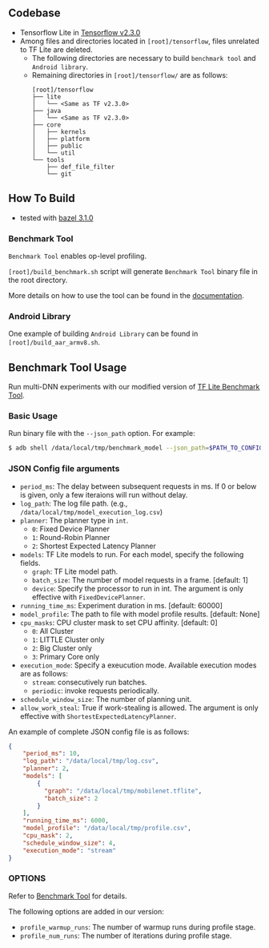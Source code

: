 ## Codebase
* Tensorflow Lite in [Tensorflow v2.3.0](https://github.com/tensorflow/tensorflow/tree/v2.3.0) 
* Among files and directories located in `[root]/tensorflow`, files unrelated to TF Lite are deleted.
  * The following directories are necessary to build `benchmark tool` and `Android library`.
  * Remaining directories in `[root]/tensorflow/` are as follows:
    ```
    [root]/tensorflow
    ├── lite
    │   └── <Same as TF v2.3.0>
    ├── java
    │   └── <Same as TF v2.3.0>
    ├── core
    │   ├── kernels
    │   ├── platform
    │   ├── public
    │   └── util
    └── tools
        ├── def_file_filter
        └── git
    ```

## How To Build
* tested with [bazel 3.1.0](https://github.com/bazelbuild/bazel/releases/tag/3.1.0)
### Benchmark Tool
`Benchmark Tool` enables op-level profiling.

`[root]/build_benchmark.sh` script will generate `Benchmark Tool` binary file in the root directory.

More details on how to use the tool can be found in the [documentation](https://github.com/mrsnu/tflite/tree/master/tensorflow/lite/tools/benchmark).

### Android Library
One example of building `Android Library` can be found in `[root]/build_aar_armv8.sh`.

## Benchmark Tool Usage
Run multi-DNN experiments with our modified version of [TF Lite Benchmark Tool](tensorflow/lite/tools/benchmark).

### Basic Usage
Run binary file with the `--json_path` option. For example:
```bash
$ adb shell /data/local/tmp/benchmark_model --json_path=$PATH_TO_CONFIG_FILE [OPTIONS]
```

### JSON Config file arguments
* `period_ms`: The delay between subsequent requests in ms. If 0 or below is given, only a few iteraions will run without delay.
* `log_path`: The log file path. (e.g., `/data/local/tmp/model_execution_log.csv`)
* `planner`: The planner type in `int`.
    * `0`: Fixed Device Planner
    * `1`: Round-Robin Planner
    * `2`: Shortest Expected Latency Planner
* `models`: TF Lite models to run. For each model, specify the following fields. 
    * `graph`: TF Lite model path.
    * `batch_size`: The number of model requests in a frame. [default: 1]
    * `device`: Specify the processor to run in int. The argument is only effective with `FixedDevicePlanner`.
* `running_time_ms`: Experiment duration in ms. [default: 60000]
* `model_profile`: The path to file with model profile results. [default: None]
* `cpu_masks`: CPU cluster mask to set CPU affinity. [default: 0]
    * `0`: All Cluster
    * `1`: LITTLE Cluster only
    * `2`: Big Cluster only
    * `3`: Primary Core only
* `execution_mode`: Specify a exeucution mode. Available execution modes are as follows:
    * `stream`: consecutively run batches.
    * `periodic`: invoke requests periodically.
* `schedule_window_size`: The number of planning unit.
* `allow_work_steal`: True if work-stealing is allowed. The argument is only effective with `ShortestExpectedLatencyPlanner`.

An example of complete JSON config file is as follows:
```json
{
    "period_ms": 10,
    "log_path": "/data/local/tmp/log.csv",
    "planner": 2,
    "models": [
        {
          "graph": "/data/local/tmp/mobilenet.tflite",
          "batch_size": 2
        }
    ],
    "running_time_ms": 6000,
    "model_profile": "/data/local/tmp/profile.csv",
    "cpu_mask": 2,
    "schedule_window_size": 4,
    "execution_mode": "stream"
}
```

### OPTIONS
Refer to [Benchmark Tool](tensorflow/lite/tools/benchmark) for details.

The following options are added in our version:
* `profile_warmup_runs`: The number of warmup runs during profile stage.
* `profile_num_runs`: The number of iterations during profile stage.
